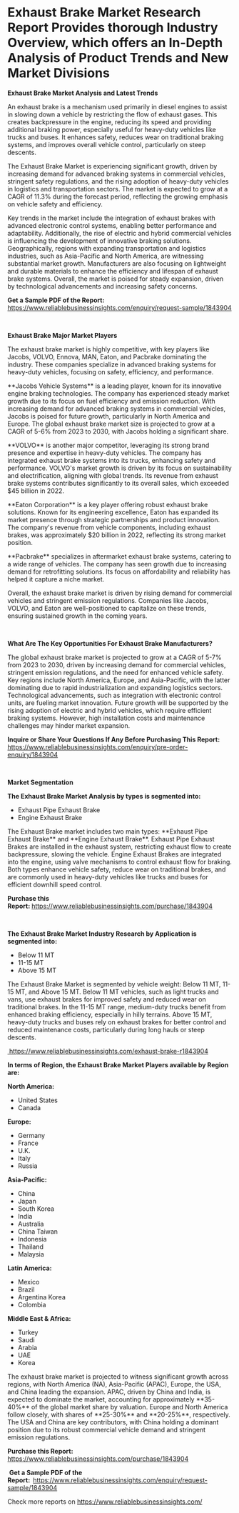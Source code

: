 <p><h1>Exhaust Brake Market Research Report Provides thorough Industry Overview, which offers an In-Depth Analysis of Product Trends and New Market Divisions</h1></p><p><strong>Exhaust Brake Market Analysis and Latest Trends</strong></p>
<p><p>An exhaust brake is a mechanism used primarily in diesel engines to assist in slowing down a vehicle by restricting the flow of exhaust gases. This creates backpressure in the engine, reducing its speed and providing additional braking power, especially useful for heavy-duty vehicles like trucks and buses. It enhances safety, reduces wear on traditional braking systems, and improves overall vehicle control, particularly on steep descents.</p><p>The Exhaust Brake Market is experiencing significant growth, driven by increasing demand for advanced braking systems in commercial vehicles, stringent safety regulations, and the rising adoption of heavy-duty vehicles in logistics and transportation sectors. The market is expected to grow at a CAGR of 11.3% during the forecast period, reflecting the growing emphasis on vehicle safety and efficiency.</p><p>Key trends in the market include the integration of exhaust brakes with advanced electronic control systems, enabling better performance and adaptability. Additionally, the rise of electric and hybrid commercial vehicles is influencing the development of innovative braking solutions. Geographically, regions with expanding transportation and logistics industries, such as Asia-Pacific and North America, are witnessing substantial market growth. Manufacturers are also focusing on lightweight and durable materials to enhance the efficiency and lifespan of exhaust brake systems. Overall, the market is poised for steady expansion, driven by technological advancements and increasing safety concerns.</p></p>
<p><strong>Get a Sample PDF of the Report:&nbsp;</strong> <a href="https://www.reliablebusinessinsights.com/enquiry/request-sample/1843904?utm_campaign=101&utm_medium=2&utm_source=Github&utm_content=ia&utm_term=22012025&utm_id=exhaust-brake">https://www.reliablebusinessinsights.com/enquiry/request-sample/1843904</a></p>
<p>&nbsp;</p>
<p><strong>Exhaust Brake Major Market Players</strong></p>
<p><p>The exhaust brake market is highly competitive, with key players like Jacobs, VOLVO, Ennova, MAN, Eaton, and Pacbrake dominating the industry. These companies specialize in advanced braking systems for heavy-duty vehicles, focusing on safety, efficiency, and performance.</p><p>**Jacobs Vehicle Systems** is a leading player, known for its innovative engine braking technologies. The company has experienced steady market growth due to its focus on fuel efficiency and emission reduction. With increasing demand for advanced braking systems in commercial vehicles, Jacobs is poised for future growth, particularly in North America and Europe. The global exhaust brake market size is projected to grow at a CAGR of 5-6% from 2023 to 2030, with Jacobs holding a significant share.</p><p>**VOLVO** is another major competitor, leveraging its strong brand presence and expertise in heavy-duty vehicles. The company has integrated exhaust brake systems into its trucks, enhancing safety and performance. VOLVO's market growth is driven by its focus on sustainability and electrification, aligning with global trends. Its revenue from exhaust brake systems contributes significantly to its overall sales, which exceeded $45 billion in 2022.</p><p>**Eaton Corporation** is a key player offering robust exhaust brake solutions. Known for its engineering excellence, Eaton has expanded its market presence through strategic partnerships and product innovation. The company's revenue from vehicle components, including exhaust brakes, was approximately $20 billion in 2022, reflecting its strong market position.</p><p>**Pacbrake** specializes in aftermarket exhaust brake systems, catering to a wide range of vehicles. The company has seen growth due to increasing demand for retrofitting solutions. Its focus on affordability and reliability has helped it capture a niche market.</p><p>Overall, the exhaust brake market is driven by rising demand for commercial vehicles and stringent emission regulations. Companies like Jacobs, VOLVO, and Eaton are well-positioned to capitalize on these trends, ensuring sustained growth in the coming years.</p></p>
<p>&nbsp;</p>
<p><strong>What Are The Key Opportunities For Exhaust Brake Manufacturers?</strong></p>
<p><p>The global exhaust brake market is projected to grow at a CAGR of 5-7% from 2023 to 2030, driven by increasing demand for commercial vehicles, stringent emission regulations, and the need for enhanced vehicle safety. Key regions include North America, Europe, and Asia-Pacific, with the latter dominating due to rapid industrialization and expanding logistics sectors. Technological advancements, such as integration with electronic control units, are fueling market innovation. Future growth will be supported by the rising adoption of electric and hybrid vehicles, which require efficient braking systems. However, high installation costs and maintenance challenges may hinder market expansion.</p></p>
<p><strong>Inquire or Share Your Questions If Any Before Purchasing This Report:</strong> <a href="https://www.reliablebusinessinsights.com/enquiry/pre-order-enquiry/1843904?utm_campaign=101&utm_medium=2&utm_source=Github&utm_content=ia&utm_term=22012025&utm_id=exhaust-brake">https://www.reliablebusinessinsights.com/enquiry/pre-order-enquiry/1843904</a></p>
<p>&nbsp;</p>
<p><strong>Market Segmentation</strong></p>
<p><strong>The Exhaust Brake Market Analysis by types is segmented into:</strong></p>
<p><ul><li>Exhaust Pipe Exhaust Brake</li><li>Engine Exhaust Brake</li></ul></p>
<p><p>The Exhaust Brake market includes two main types: **Exhaust Pipe Exhaust Brake** and **Engine Exhaust Brake**. Exhaust Pipe Exhaust Brakes are installed in the exhaust system, restricting exhaust flow to create backpressure, slowing the vehicle. Engine Exhaust Brakes are integrated into the engine, using valve mechanisms to control exhaust flow for braking. Both types enhance vehicle safety, reduce wear on traditional brakes, and are commonly used in heavy-duty vehicles like trucks and buses for efficient downhill speed control.</p></p>
<p><strong>Purchase this Report:&nbsp;</strong><a href="https://www.reliablebusinessinsights.com/purchase/1843904?utm_campaign=101&utm_medium=2&utm_source=Github&utm_content=ia&utm_term=22012025&utm_id=exhaust-brake">https://www.reliablebusinessinsights.com/purchase/1843904</a></p>
<p>&nbsp;</p>
<p><strong>The Exhaust Brake Market Industry Research by Application is segmented into:</strong></p>
<p><ul><li>Below 11 MT</li><li>11-15 MT</li><li>Above 15 MT</li></ul></p>
<p><p>The Exhaust Brake Market is segmented by vehicle weight: Below 11 MT, 11-15 MT, and Above 15 MT. Below 11 MT vehicles, such as light trucks and vans, use exhaust brakes for improved safety and reduced wear on traditional brakes. In the 11-15 MT range, medium-duty trucks benefit from enhanced braking efficiency, especially in hilly terrains. Above 15 MT, heavy-duty trucks and buses rely on exhaust brakes for better control and reduced maintenance costs, particularly during long hauls or steep descents.</p></p>
<p><a href="https://www.reliablebusinessinsights.com/exhaust-brake-r1843904?utm_campaign=101&utm_medium=2&utm_source=Github&utm_content=ia&utm_term=22012025&utm_id=exhaust-brake">&nbsp;https://www.reliablebusinessinsights.com/exhaust-brake-r1843904</a></p>
<p><strong>In terms of Region, the Exhaust Brake Market Players available by Region are:</strong></p>
<p>
    <p> <strong> North America: </strong>
        <ul>
            <li>United States</li>
            <li>Canada</li>
        </ul>
        </p> 
    <p> <strong> Europe: </strong>
        <ul>
            <li>Germany</li>
            <li>France</li>
            <li>U.K.</li>
            <li>Italy</li>
            <li>Russia</li>
        </ul>
        </p> 
    <p> <strong> Asia-Pacific: </strong>
        <ul>
            <li>China</li>
            <li>Japan</li>
            <li>South Korea</li>
            <li>India</li>
            <li>Australia</li>
            <li>China Taiwan</li>
            <li>Indonesia</li>
            <li>Thailand</li>
            <li>Malaysia</li>
        </ul>
        </p> 
    <p> <strong> Latin America: </strong>
        <ul>
            <li>Mexico</li>
            <li>Brazil</li>
            <li>Argentina Korea</li>
            <li>Colombia</li>
        </ul>
        </p> 
    <p> <strong> Middle East & Africa: </strong>
        <ul>
            <li>Turkey</li>
            <li>Saudi</li>
            <li>Arabia</li>
            <li>UAE</li>
            <li>Korea</li>
        </ul>
    </p>
    </p>
<p><p>The exhaust brake market is projected to witness significant growth across regions, with North America (NA), Asia-Pacific (APAC), Europe, the USA, and China leading the expansion. APAC, driven by China and India, is expected to dominate the market, accounting for approximately **35-40%** of the global market share by valuation. Europe and North America follow closely, with shares of **25-30%** and **20-25%**, respectively. The USA and China are key contributors, with China holding a dominant position due to its robust commercial vehicle demand and stringent emission regulations.</p></p>
<p><strong>Purchase this Report: </strong><a href="https://www.reliablebusinessinsights.com/purchase/1843904?utm_campaign=101&utm_medium=2&utm_source=Github&utm_content=ia&utm_term=22012025&utm_id=exhaust-brake">https://www.reliablebusinessinsights.com/purchase/1843904</a></p>
<p>&nbsp;<strong>Get a Sample PDF of the Report:&nbsp;&nbsp;</strong><a href="https://www.reliablebusinessinsights.com/enquiry/request-sample/1843904?utm_campaign=101&utm_medium=2&utm_source=Github&utm_content=ia&utm_term=22012025&utm_id=exhaust-brake">https://www.reliablebusinessinsights.com/enquiry/request-sample/1843904</a></p>
<p><strong></strong></p>
<p>Check more reports on <a href="https://www.reliablebusinessinsights.com/?utm_campaign=101&utm_medium=2&utm_source=Github&utm_content=ia&utm_term=22012025&utm_id=exhaust-brake">https://www.reliablebusinessinsights.com/</a></p>